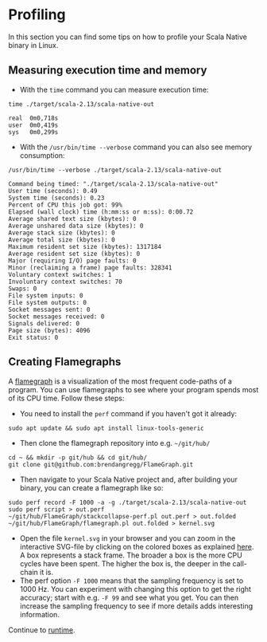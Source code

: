 # Profiling

In this section you can find some tips on how to profile your Scala
Native binary in Linux.

## Measuring execution time and memory

-   With the `time` command you can measure execution time:

``` shell
time ./target/scala-2.13/scala-native-out
```
```
real  0m0,718s
user  0m0,419s
sys   0m0,299s
```

-   With the `/usr/bin/time --verbose` command you can also see memory
    consumption:

```shell
/usr/bin/time --verbose ./target/scala-2.13/scala-native-out
```
```
Command being timed: "./target/scala-2.13/scala-native-out"
User time (seconds): 0.49
System time (seconds): 0.23
Percent of CPU this job got: 99%
Elapsed (wall clock) time (h:mm:ss or m:ss): 0:00.72
Average shared text size (kbytes): 0
Average unshared data size (kbytes): 0
Average stack size (kbytes): 0
Average total size (kbytes): 0
Maximum resident set size (kbytes): 1317184
Average resident set size (kbytes): 0
Major (requiring I/O) page faults: 0
Minor (reclaiming a frame) page faults: 328341
Voluntary context switches: 1
Involuntary context switches: 70
Swaps: 0
File system inputs: 0
File system outputs: 0
Socket messages sent: 0
Socket messages received: 0
Signals delivered: 0
Page size (bytes): 4096
Exit status: 0
```

## Creating Flamegraphs

A [flamegraph](http://www.brendangregg.com/flamegraphs.html) is a
visualization of the most frequent code-paths of a program. You can use
flamegraphs to see where your program spends most of its CPU time.
Follow these steps:

-   You need to install the `perf` command if you haven't got it
    already:

``` shell
sudo apt update && sudo apt install linux-tools-generic
```

-   Then clone the flamegraph repository into e.g. `~/git/hub/`

``` shell
cd ~ && mkdir -p git/hub && cd git/hub/
git clone git@github.com:brendangregg/FlameGraph.git
```

-   Then navigate to your Scala Native project and, after building your
    binary, you can create a flamegraph like so:

``` shell
sudo perf record -F 1000 -a -g ./target/scala-2.13/scala-native-out
sudo perf script > out.perf
~/git/hub/FlameGraph/stackcollapse-perf.pl out.perf > out.folded
~/git/hub/FlameGraph/flamegraph.pl out.folded > kernel.svg
```

-   Open the file `kernel.svg` in your browser and you can zoom in the
    interactive SVG-file by clicking on the colored boxes as explained
    [here](https://github.com/brendangregg/FlameGraph/blob/master/README.md).
    A box represents a stack frame. The broader a box is the more CPU
    cycles have been spent. The higher the box is, the deeper in the
    call-chain it is.
-   The perf option `-F 1000` means that the sampling frequency is set
    to 1000 Hz. You can experiment with changing this option to get the
    right accuracy; start with e.g. `-F 99` and see what you get. You
    can then increase the sampling frequency to see if more details adds
    interesting information.

Continue to [runtime](./runtime.md).

